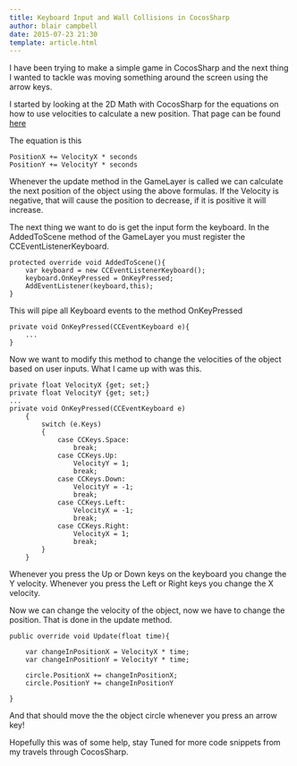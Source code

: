 ```yaml
---
title: Keyboard Input and Wall Collisions in CocosSharp
author: blair campbell
date: 2015-07-23 21:30
template: article.html
---
```




I have been trying to make a simple game in CocosSharp and the next thing I wanted to tackle was moving 
something around the screen using the arrow keys.

I started by looking at the 2D Math with CocosSharp for the equations on how to use velocities to calculate
a new position.  That page can be found [here](http://developer.xamarin.com/guides/cross-platform/game_development/cocossharp/math/)

The equation is this

	
    PositionX += VelocityX * seconds
	PositionY += VelocityY * seconds

Whenever the update method in the GameLayer is called we can calculate the next position of the object 
using the above formulas.  If the Velocity is negative, that will cause the position to decrease, if it is positive it will increase.

The next thing we want to do is get the input form the keyboard.  In the AddedToScene method of the GameLayer
you must register the CCEventListenerKeyboard.


	protected override void AddedToScene(){
		var keyboard = new CCEventListenerKeyboard();
		keyboard.OnKeyPressed = OnKeyPressed;
		AddEventListener(keyboard,this);
	}

This will pipe all Keyboard events to the method OnKeyPressed

	private void OnKeyPressed(CCEventKeyboard e){
		...
	}


Now we want to modify this method to change the velocities of the object based on user inputs.  What I came up with was this.

	private float VelocityX {get; set;}
	private float VelocityY {get; set;}
	...
	private void OnKeyPressed(CCEventKeyboard e)
        {
            switch (e.Keys)
            {
                case CCKeys.Space:
                    break;
                case CCKeys.Up:
                    VelocityY = 1;
                    break;
                case CCKeys.Down:
                    VelocityY = -1;
                    break;
                case CCKeys.Left:
                    VelocityX = -1;
                    break;
                case CCKeys.Right:
                    VelocityX = 1;
                    break;
            }
        } 

Whenever you press the Up or Down keys on the keyboard you change the Y velocity.  Whenever you press the Left or Right keys you change the X velocity.

Now we can change the velocity of the object, now we have to change the position.  That is done in the update method.

	public override void Update(float time){

		var changeInPositionX = VelocityX * time;
		var changeInPositionY = VelocityY * time;

		circle.PositionX += changeInPositionX;
		circle.PositionY += changeInPositionY

	}

And that should move the the object circle whenever you press an arrow key! 

Hopefully this was of some help, stay Tuned for more code snippets from my travels through CocosSharp.



